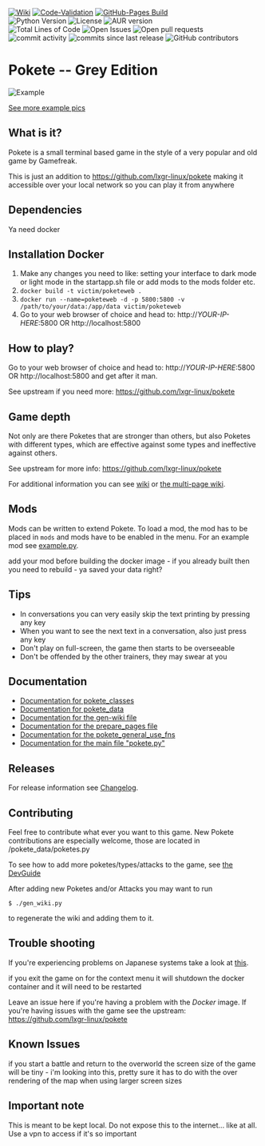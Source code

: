 [![Wiki](https://github.com/lxgr-linux/pokete/actions/workflows/main.yml/badge.svg)](https://github.com/lxgr-linux/pokete/actions/workflows/main.yml)
[![Code-Validation](https://github.com/lxgr-linux/pokete/actions/workflows/main_validate.yml/badge.svg)](https://github.com/lxgr-linux/pokete/actions/workflows/main_validate.yml)
[![GitHub-Pages Build](https://github.com/lxgr-linux/pokete/actions/workflows/documentation.yml/badge.svg)](https://github.com/lxgr-linux/pokete/actions/workflows/documentation.yml)
<br>
![Python Version](https://img.shields.io/github/pipenv/locked/python-version/lxgr-linux/pokete)
![License](https://img.shields.io/github/license/lxgr-linux/pokete)
![AUR version](https://img.shields.io/aur/version/pokete-git)
<br>
![Total Lines of Code](https://img.shields.io/tokei/lines/github/lxgr-linux/pokete)
![Open Issues](https://img.shields.io/github/issues/lxgr-linux/pokete)
![Open pull requests](https://img.shields.io/github/issues-pr/lxgr-linux/pokete)
![commit activity](https://img.shields.io/github/commit-activity/m/lxgr-linux/pokete)
![commits since last release](https://img.shields.io/github/commits-since/lxgr-linux/pokete/latest/master?include_prereleases)
![GitHub contributors](https://img.shields.io/github/contributors/lxgr-linux/pokete)

# Pokete -- Grey Edition

![Example](assets/ss/ss01.png)

[See more example pics](assets/pics.md)
## What is it?
Pokete is a small terminal based game in the style of a very popular and old game by Gamefreak.

This is just an addition to https://github.com/lxgr-linux/pokete making it accessible over your local network so you can play it from anywhere

## Dependencies
Ya need docker

## Installation Docker
1. Make any changes you need to like: setting your interface to dark mode or light mode in the startapp.sh file or add mods to the mods folder etc.
2. `docker build -t victim/poketeweb .`
3. `docker run --name=poketeweb -d -p 5800:5800 -v /path/to/your/data:/app/data victim/poketeweb`
4. Go to your web browser of choice and head to: http://*YOUR-IP-HERE*:5800 OR http://localhost:5800

## How to play?

Go to your web browser of choice and head to: http://*YOUR-IP-HERE*:5800 OR http://localhost:5800 and get after it man.

See upstream if you need more: https://github.com/lxgr-linux/pokete

## Game depth
Not only are there Poketes that are stronger than others, but also Poketes with different types, which are effective against some types and ineffective against others.

See upstream for more info: https://github.com/lxgr-linux/pokete

For additional information you can see [wiki](wiki.md) or
[the multi-page wiki](https://lxgr-linux.github.io/pokete/wiki-multi).

## Mods
Mods can be written to extend Pokete. To load a mod, the mod has  to be placed in `mods` and mods have to be enabled in the menu.
For an example mod see [example.py](mods/example.py).

add your mod before building the docker image - if you already built then you need to rebuild - ya saved your data right?

## Tips
- In conversations you can very easily skip the text printing by pressing any key
- When you want to see the next text in a conversation, also just press any key
- Don't play on full-screen, the game then starts to be overseeable
- Don't be offended by the other trainers, they may swear at you


## Documentation
- [Documentation for pokete_classes](https://lxgr-linux.github.io/pokete/doc/pokete_classes/index.html)
- [Documentation for pokete_data](https://lxgr-linux.github.io/pokete/doc/pokete_data/index.html)
- [Documentation for the gen-wiki file](https://lxgr-linux.github.io/pokete/doc/gen_wiki.html "gen_wiki.py")
- [Documentation for the prepare_pages file](https://lxgr-linux.github.io/pokete/doc/prepare_pages.html "prepare_pages.py")
- [Documentation for the pokete_general_use_fns](https://lxgr-linux.github.io/pokete/doc/pokete_general_use_fns.html "pokete_general_use_fns.py")
- [Documentation for the main file "pokete.py"](https://lxgr-linux.github.io/pokete/doc/pokete.html "pokete.py")

## Releases
For release information see [Changelog](Changelog.md).

## Contributing
Feel free to contribute what ever you want to this game.
New Pokete contributions are especially welcome, those are located in /pokete_data/poketes.py

To see how to add more poketes/types/attacks to the game, see [the DevGuide](DevGuide.md)

After adding new Poketes and/or Attacks you may want to run
```shell
$ ./gen_wiki.py
```

to regenerate the wiki and adding them to it.

## Trouble shooting
If you're experiencing problems on Japanese systems take a look at [this](https://gist.github.com/z80oolong/c7523367b798bdda094f859342f4c8be).

if you exit the game on for the context menu it will shutdown the docker container and it will need to be restarted

Leave an issue here if you're having a problem with the *Docker* image. If you're having issues with the game see the upstream: https://github.com/lxgr-linux/pokete

## Known Issues

if you start a battle and return to the overworld the screen size of the game will be tiny - i'm looking into this, pretty sure it has to do with the over rendering of the map when using larger screen sizes

## Important note
This is meant to be kept local. Do not expose this to the internet... like at all. Use a vpn to access if it's so important 
